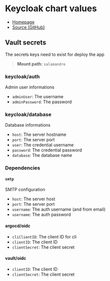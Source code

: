 # Keycloak chart values

- [Homepage](https://www.keycloak.org/)
- [Source (GitHub)](https://github.com/bitnami/charts/tree/main/bitnami/keycloak)

## Vault secrets

The secrets keys need to exist for deploy the app

> **Mount path:** `salamandre`

### keycloak/auth

Admin user informations

- `adminUser`: The username
- `adminPassword`: The password

### keycloak/database

Database informations

- `host`: The server hostname
- `port`: The server port
- `user`: The credential username
- `password`: The credential password
- `database`: The database name

### Dependencies

#### `smtp`

SMTP configuration

- `host`: The server host
- `port`: The server port
- `username`: The auth username (and from email)
- `username`: The auth password

#### argocd/oidc

- `cliClientID`: The client ID for cli
- `clientID`: The client ID
- `clientSecret`: The client secret

#### vault/oidc

- `clientID`: The client ID
- `clientSecret`: The client secret
